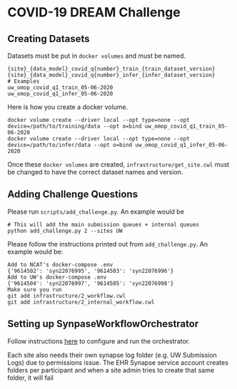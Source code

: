 # COVID-19 DREAM Challenge

## Creating Datasets

Datasets must be put in `docker volumes` and must be named.

```
{site}_{data_model}_covid_q{number}_train_{train_dataset_version}
{site}_{data_model}_covid_q{number}_infer_{infer_dataset_version}
# Examples
uw_omop_covid_q1_train_05-06-2020
uw_omop_covid_q1_infer_05-06-2020
```

Here is how you create a docker volume.

```
docker volume create --driver local --opt type=none --opt device=/path/to/training/data --opt o=bind uw_omop_covid_q1_train_05-06-2020
docker volume create --driver local --opt type=none --opt device=/path/to/infer/data --opt o=bind uw_omop_covid_q1_infer_05-06-2020
```

Once these `docker volumes` are created, `infrastructure/get_site.cwl` must be changed to have the correct dataset names and version.

## Adding Challenge Questions
Please run `scripts/add_challenge.py`. An example would be

```
# This will add the main submission queues + internal queues
python add_challenge.py 2 --sites UW
```

Please follow the instructions printed out from `add_challenge.py`.  An example would be:

```
Add to NCAT's docker-compose .env
{'9614502': 'syn22076995', '9614503': 'syn22076996'}
Add to UW's docker-compose .env
{'9614504': 'syn22076997', '9614505': 'syn22076998'}
Make sure you run
git add infrastructure/2_workflow.cwl
git add infrastructure/2_internal_workflow.cwl
```

## Setting up SynpaseWorkflowOrchestrator

Follow instructions [here](https://github.com/Sage-Bionetworks/SynapseWorkflowOrchestrator) to configure and run the orchestrator.

Each site also needs their own synapse log folder (e.g. UW Submission Logs) due to permissions issue. The EHR Synapse service account creates folders per participant and when a site admin tries to create that same folder, it will fail

